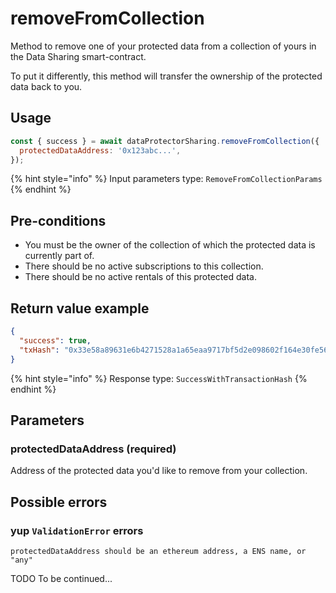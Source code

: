 # removeFromCollection

Method to remove one of your protected data from a collection of yours in the Data Sharing
smart-contract.

To put it differently, this method will transfer the ownership of the protected data back to you.

## Usage

```javascript
const { success } = await dataProtectorSharing.removeFromCollection({
  protectedDataAddress: '0x123abc...',
});
```

{% hint style="info" %}
Input parameters type: `RemoveFromCollectionParams`
{% endhint %}

## Pre-conditions

 - You must be the owner of the collection of which the protected data is currently part of.
 - There should be no active subscriptions to this collection.
 - There should be no active rentals of this protected data.

## Return value example

```json
{
  "success": true,
  "txHash": "0x33e58a89631e6b4271528a1a65eaa9717bf5d2e098602f164e30fe56585895e6"
}
```

{% hint style="info" %}
Response type: `SuccessWithTransactionHash`
{% endhint %}

## Parameters

### protectedDataAddress (required)

Address of the protected data you'd like to remove from your collection.

## Possible errors

### yup `ValidationError` errors

```
protectedDataAddress should be an ethereum address, a ENS name, or "any"
```

TODO To be continued...
